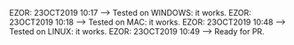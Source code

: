 EZOR: 23OCT2019 10:17 --> Tested on WINDOWS: it works.
EZOR: 23OCT2019 10:18 --> Tested on MAC: it works.
EZOR: 23OCT2019 10:48 --> Tested on LINUX: it works.
EZOR: 23OCT2019 10:49 --> Ready for PR.

